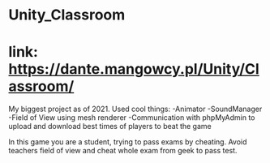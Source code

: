 # Unity_Classroom
# link: https://dante.mangowcy.pl/Unity/Classroom/
My biggest project as of 2021.
Used cool things:
-Animator
-SoundManager
-Field of View using mesh renderer
-Communication with phpMyAdmin to upload and download best times of players to beat the game

In this game you are a student, trying to pass exams by cheating. Avoid teachers field of view and cheat whole exam from geek to pass test.
